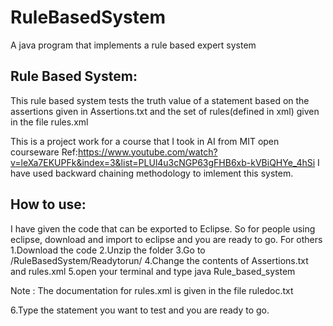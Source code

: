 # RuleBasedSystem
A java program that implements a rule based expert system

Rule Based System:
---------------------

This rule based system tests the truth value of a statement based on the assertions given in Assertions.txt and the set of rules(defined in xml) given in the file rules.xml

This is a project work for a course that I took in AI from MIT open courseware
Ref:https://www.youtube.com/watch?v=leXa7EKUPFk&index=3&list=PLUl4u3cNGP63gFHB6xb-kVBiQHYe_4hSi
I have used backward chaining methodology to imlement this system.



How to use:
-------------------------

I have given the code that can be exported to Eclipse. So for people using eclipse, download and import to eclipse and you are ready to go.
For others
1.Download the code 
2.Unzip the folder 
3.Go to /RuleBasedSystem/Readytorun/
4.Change the contents of Assertions.txt and rules.xml
5.open your terminal and type java Rule_based_system


Note : The documentation for rules.xml is given in the file ruledoc.txt

6.Type the statement you want to test and you are ready to go.

